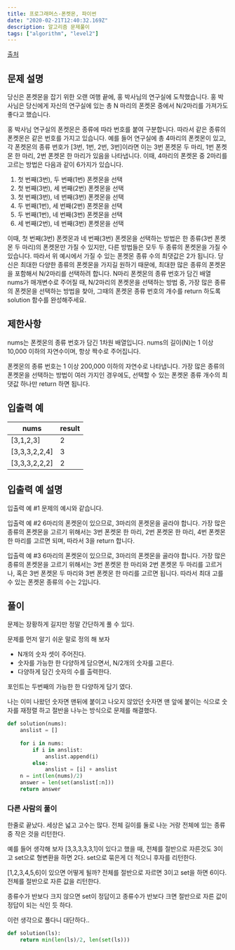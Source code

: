 ```yaml
---
title: 프로그래머스-폰켓몬, 파이썬
date: "2020-02-21T12:40:32.169Z"
description: 알고리즘 문제풀이
tags: ["algorithm", "level2"] 
---
```


[출처](https://programmers.co.kr/learn/courses/30/lessons/1845)

## 문제 설명
당신은 폰켓몬을 잡기 위한 오랜 여행 끝에, 홍 박사님의 연구실에 도착했습니다. 홍 박사님은 당신에게 자신의 연구실에 있는 총 N 마리의 폰켓몬 중에서 N/2마리를 가져가도 좋다고 했습니다.

홍 박사님 연구실의 폰켓몬은 종류에 따라 번호를 붙여 구분합니다. 따라서 같은 종류의 폰켓몬은 같은 번호를 가지고 있습니다. 예를 들어 연구실에 총 4마리의 폰켓몬이 있고, 각 폰켓몬의 종류 번호가 [3번, 1번, 2번, 3번]이라면 이는 3번 폰켓몬 두 마리, 1번 폰켓몬 한 마리, 2번 폰켓몬 한 마리가 있음을 나타냅니다. 이때, 4마리의 폰켓몬 중 2마리를 고르는 방법은 다음과 같이 6가지가 있습니다.

1. 첫 번째(3번), 두 번째(1번) 폰켓몬을 선택
2. 첫 번째(3번), 세 번째(2번) 폰켓몬을 선택
3. 첫 번째(3번), 네 번째(3번) 폰켓몬을 선택
4. 두 번째(1번), 세 번째(2번) 폰켓몬을 선택
5. 두 번째(1번), 네 번째(3번) 폰켓몬을 선택
6. 세 번째(2번), 네 번째(3번) 폰켓몬을 선택

이때, 첫 번째(3번) 폰켓몬과 네 번째(3번) 폰켓몬을 선택하는 방법은 한 종류(3번 폰켓몬 두 마리)의 폰켓몬만 가질 수 있지만, 다른 방법들은 모두 두 종류의 폰켓몬을 가질 수 있습니다. 따라서 위 예시에서 가질 수 있는 폰켓몬 종류 수의 최댓값은 2가 됩니다.
당신은 최대한 다양한 종류의 폰켓몬을 가지길 원하기 때문에, 최대한 많은 종류의 폰켓몬을 포함해서 N/2마리를 선택하려 합니다. N마리 폰켓몬의 종류 번호가 담긴 배열 nums가 매개변수로 주어질 때, N/2마리의 폰켓몬을 선택하는 방법 중, 가장 많은 종류의 폰켓몬을 선택하는 방법을 찾아, 그때의 폰켓몬 종류 번호의 개수를 return 하도록 solution 함수를 완성해주세요.

## 제한사항
nums는 폰켓몬의 종류 번호가 담긴 1차원 배열입니다.
nums의 길이(N)는 1 이상 10,000 이하의 자연수이며, 항상 짝수로 주어집니다.

폰켓몬의 종류 번호는 1 이상 200,000 이하의 자연수로 나타냅니다.
가장 많은 종류의 폰켓몬을 선택하는 방법이 여러 가지인 경우에도, 선택할 수 있는 폰켓몬 종류 개수의 최댓값 하나만 return 하면 됩니다.

## 입출력 예

|nums	|result|
|-|-|
|[3,1,2,3]	|2
|[3,3,3,2,2,4]|	3
|[3,3,3,2,2,2]|	2


## 입출력 예 설명

입출력 예 #1
문제의 예시와 같습니다.

입출력 예 #2
6마리의 폰켓몬이 있으므로, 3마리의 폰켓몬을 골라야 합니다.
가장 많은 종류의 폰켓몬을 고르기 위해서는 3번 폰켓몬 한 마리, 2번 폰켓몬 한 마리, 4번 폰켓몬 한 마리를 고르면 되며, 따라서 3을 return 합니다.

입출력 예 #3
6마리의 폰켓몬이 있으므로, 3마리의 폰켓몬을 골라야 합니다.
가장 많은 종류의 폰켓몬을 고르기 위해서는 3번 폰켓몬 한 마리와 2번 폰켓몬 두 마리를 고르거나, 혹은 3번 폰켓몬 두 마리와 3번 폰켓몬 한 마리를 고르면 됩니다. 따라서 최대 고를 수 있는 폰켓몬 종류의 수는 2입니다.


## 풀이

문제는 장황하게 길지만 정말 간단하게 풀 수 있다. 

문제를 먼저 알기 쉬운 말로 정의 해 보자

- N개의 숫자 셋이 주어진다.
- 숫자를 가능한 한 다양하게 담으면서, N/2개의 숫자를 고른다.
- 다양하게 담긴 숫자의 수를 출력한다. 

포인트는 두번째의 가능한 한 다양하게 담기 였다.

나는 이미 나왔던 숫자면 맨뒤에 붙이고 나오지 않았던 숫자면 맨 앞에 붙이는 식으로 숫자를 재정렬 하고 절반을 나누는 방식으로 문제를 해결했다. 


```python
def solution(nums):
    anslist = []
    
    for i in nums:
        if i in anslist:
            anslist.append(i)
        else:
            anslist = [i] + anslist
    n = int(len(nums)/2)
    answer = len(set(anslist[:n]))
    return answer

```

### 다른 사람의 풀이
한줄로 끝났다. 세상은 넓고 고수는 많다. 전체 길이를 둘로 나눈 거랑 전체에 있는 종류중 작은 것을 리턴한다. 

예를 들어 생각해 보자 [3,3,3,3,3,1]이 있다고 했을 때, 전체를 절반으로 자른것도 3이고 set으로 형변환을 하면 2다. set으로 묶은게 더 적으니 후자를 리턴한다.

[1,2,3,4,5,6]이 있으면 어떻게 될까? 전체를 절반으로 자르면 3이고 set을 하면 6이다. 전체를 절반으로 자른 값을 리턴한다. 

종류수가 반보다 크지 않으면 set이 정답이고 종류수가 반보다 크면 절반으로 자른 값이 정답이 되는 식인 듯 하다. 

이런 생각으로 풀다니 대단하다.. 



```python
def solution(ls):
    return min(len(ls)/2, len(set(ls)))


```